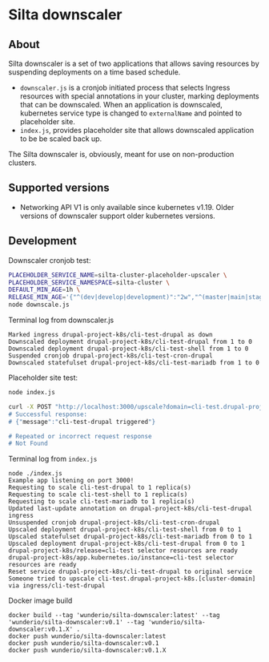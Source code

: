 # Silta downscaler

## About

Silta downscaler is a set of two applications that allows saving resources by suspending 
deployments on a time based schedule.
- `downscaler.js` is a cronjob initiated process that selects Ingress resources with special 
annotations in your cluster, marking deployments that can be downscaled. 
When an application is downscaled, kubernetes service type is changed to `externalName` and 
pointed to placeholder site.
- `index.js`, provides placeholder site that allows downscaled application to 
be be scaled back up.

The Silta downscaler is, obviously, meant for use on non-production clusters.

## Supported versions

- Networking API V1 is only available since kubernetes v1.19. Older versions of downscaler support older kubernetes versions.

## Development

Downscaler cronjob test:
```bash
PLACEHOLDER_SERVICE_NAME=silta-cluster-placeholder-upscaler \
PLACEHOLDER_SERVICE_NAMESPACE=silta-cluster \
DEFAULT_MIN_AGE=1h \
RELEASE_MIN_AGE='{"^(dev|develop|development)":"2w","^(master|main|stage|staging)":"4w","^dependabot":"1h","^production":"10y"}' \
node downscale.js
```

Terminal log from downscaler.js
```
Marked ingress drupal-project-k8s/cli-test-drupal as down
Downscaled deployment drupal-project-k8s/cli-test-drupal from 1 to 0
Downscaled deployment drupal-project-k8s/cli-test-shell from 1 to 0
Suspended cronjob drupal-project-k8s/cli-test-cron-drupal
Downscaled statefulset drupal-project-k8s/cli-test-mariadb from 1 to 0
```

Placeholder site test:
```bash
node index.js
```

```bash
curl -X POST "http://localhost:3000/upscale?domain=cli-test.drupal-project-k8s.[cluster-domain]
# Successful response:
# {"message":"cli-test-drupal triggered"}

# Repeated or incorrect request response
# Not Found
```

Terminal log from `index.js`
```
node ./index.js
Example app listening on port 3000!
Requesting to scale cli-test-drupal to 1 replica(s)
Requesting to scale cli-test-shell to 1 replica(s)
Requesting to scale cli-test-mariadb to 1 replica(s)
Updated last-update annotation on drupal-project-k8s/cli-test-drupal ingress
Unsuspended cronjob drupal-project-k8s/cli-test-cron-drupal
Upscaled deployment drupal-project-k8s/cli-test-shell from 0 to 1
Upscaled statefulset drupal-project-k8s/cli-test-mariadb from 0 to 1
Upscaled deployment drupal-project-k8s/cli-test-drupal from 0 to 1
drupal-project-k8s/release=cli-test selector resources are ready
drupal-project-k8s/app.kubernetes.io/instance=cli-test selector resources are ready
Reset service drupal-project-k8s/cli-test-drupal to original service
Someone tried to upscale cli-test.drupal-project-k8s.[cluster-domain] via ingress/cli-test-drupal
```

Docker image build
```
docker build --tag 'wunderio/silta-downscaler:latest' --tag 'wunderio/silta-downscaler:v0.1' --tag 'wunderio/silta-downscaler:v0.1.X' .
docker push wunderio/silta-downscaler:latest 
docker push wunderio/silta-downscaler:v0.1 
docker push wunderio/silta-downscaler:v0.1.X
```
